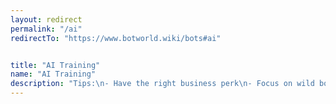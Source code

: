 ```yaml
---
layout: redirect
permalink: "/ai"
redirectTo: "https://www.botworld.wiki/bots#ai"


title: "AI Training"
name: "AI Training"
description: "Tips:\n- Have the right business perk\n- Focus on wild bots\n- Fight above your level\n- Use your Gadgets\n- Regular exploring tricks\nLevel costs:   500xp, 2000xp, 5000xp, 14000xp, 30000xp\nReset:   100g per level\n\nCheck out the wiki page for more..."
---
```




 
